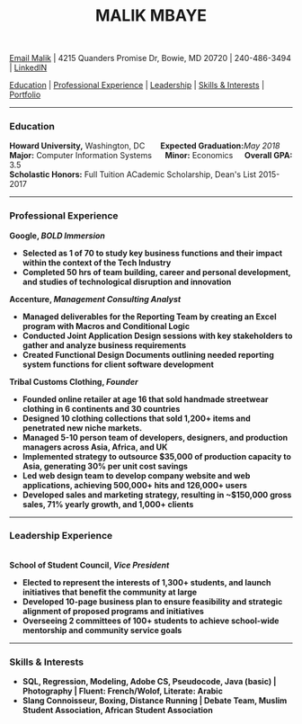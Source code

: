 <html>
<head>
<style>
div.edu{color:red}
div.pro{color:blue}
div.lead{color:green}
div.skill{color:purple}
</style>
</head>
<body>
<h1><center><strong>MALIK MBAYE </strong></center></h1><br/>
<p><a href= "mailto: mbayemalik@gmail.com"> Email Malik</a> | 4215 Quanders Promise Dr, Bowie, MD 20720 | 240-486-3494 | <a href= "Linkedin.com/in/MalikMbaye">LinkedIN</a></p>
<p><a href="#e">Education</a> | <a href="#p">Professional Experience</a> | <a href="#L">Leadership</a> | <a href="#S">Skills &amp; Interests</a> | <a href="https://goo.gl/uxlisn">Portfolio</a></p>
<div class=edu>
<hr>
<h3><a name="e">Education</a></h3>
</div>
<strong>Howard University,</strong> Washington, DC &nbsp;&nbsp;&nbsp;&nbsp;&nbsp; <strong>Expected Graduation:</strong><i>May 2018</i><br/>
<strong>Major:</strong> Computer Information Systems &nbsp;&nbsp;&nbsp;&nbsp;&nbsp;<strong>Minor:</strong> Economics <strong> &nbsp;&nbsp;&nbsp;&nbsp;&nbsp;Overall GPA:</strong> 3.5 <br/>
<strong>Scholastic Honors:</strong> Full Tuition ACademic Scholarship, Dean's List 2015-2017 <br/>
<div class =pro>
<hr>
<h3><a name="p">Professional Experience</a></h3>
</div>
<strong>Google, <i>BOLD Immersion</i>
<ul>
<li>Selected as 1 of 70 to study key business functions and their impact within the context of the Tech Industry</li>
<li>Completed 50 hrs of team building, career and personal development, and studies of technological disruption and innovation</li>
</ul>
<strong>Accenture, </strong><i>Management Consulting Analyst</i>
<ul>
<li>Managed deliverables for the Reporting Team by creating an Excel program with Macros and Conditional Logic</li>
<li>Conducted Joint Application Design sessions with key stakeholders to gather and analyze business requirements</li>
<li>Created Functional Design Documents outlining needed reporting system functions for client software development</li>
</ul>
<strong>Tribal Customs Clothing, </strong><i>Founder</i>
<ul>
<li>Founded online retailer at age 16 that sold handmade streetwear clothing in 6 continents and 30 countries</li>
<li>Designed 10 clothing collections that sold 1,200+ items and penetrated new niche markets.</li>
<li>Managed 5-10 person team of developers, designers, and production managers across Asia, Africa, and UK</li>
<li>Implemented strategy to outsource $35,000 of production capacity to Asia, generating 30% per unit cost savings</li>
<li>Led web design team to develop company website and web applications, achieving 500,000+ hits and 126,000+ users</li>
<li>Developed sales and marketing strategy, resulting in ~$150,000 gross sales, 71% yearly growth, and 1,000+ clients</li>
</ul>
<hr>
<div class =lead>
<h3><a name="l">Leadership Experience</a></h3><br/>
</div>
<strong>School of Student Council, </strong><i>Vice President</i>
<ul>
<li>Elected to represent the interests of 1,300+ students, and launch initiatives that benefit the community at large</li>
<li>Developed 10-page business plan to ensure feasibility and strategic alignment of proposed programs and initiatives</li>
<li>Overseeing 2 committees of 100+ students to achieve school-wide mentorship and community service goals</li>
</ul>
<hr>
<div class=skill>
<h3><a name="s">Skills &amp; Interests</a></h3>
</div>
<ul>
<li>SQL, Regression, Modeling, Adobe CS, Pseudocode, Java (basic) | Photography | Fluent: French/Wolof, Literate: Arabic</li>
<li>Slang Connoisseur, Boxing, Distance Running | Debate Team, Muslim Student Association, African Student Association</li>
</ul>
</body>
</html>
